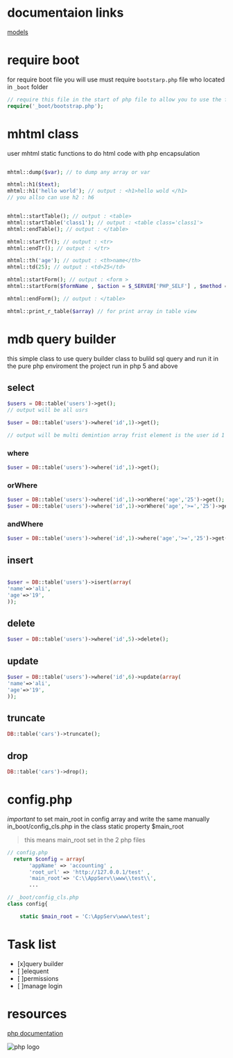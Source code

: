 
# documentaion links

[models](README_MODELS.md)

# require boot

for require boot file you will use must require `bootstarp.php` file who located in `_boot` folder 

```php
// require this file in the start of php file to allow you to use the framwork classes 
require('_boot/bootstrap.php');
```

# mhtml class 

user mhtml static functions to do html code with php encapsulation 

```php

mhtml::dump($var); // to dump any array or var 

mhtml::h1($text);  
mhtml::h1('hello world'); // output : <h1>hello wold </h1>
// you allso can use h2 : h6


mhtml::startTable(); // output : <table>
mhtml::startTable('class1'); // output : <table class='class1'>
mhtml::endTable(); // output : </table>

mhtml::startTr(); // output : <tr>
mhtml::endTr(); // output : </tr>

mhtml::th('age'); // output : <th>name</th> 
mhtml::td(25); // output : <td>25</td>

mhtml::startForm(); // output : <form >
mhtml::startForm($formName , $action = $_SERVER['PHP_SELF'] , $method = 'post'  ); // defult action is php self and defulat method is post 

mhtml::endForm(); // output : </table>

mhtml::print_r_table($array) // for print array in table view

```

# mdb query builder

this simple class to use query builder class to bulild sql query and run it
in the pure php enviroment
the project run in php 5 and above



## select

```php
$users = DB::table('users')->get();
// output will be all usrs

$user = DB::table('users')->where('id',1)->get();

// output will be multi demintion array frist element is the user id 1

```

### where

```php
$user = DB::table('users')->where('id',1)->get();

```
### orWhere
```php
$user = DB::table('users')->where('id',1)->orWhere('age','25')->get();
$user = DB::table('users')->where('id',1)->orWhere('age','>=','25')->get();


```

### andWhere
```php
$user = DB::table('users')->where('id',1)->where('age','>=','25')->get();


```

## insert
```php

$user = DB::table('users')->isert(array(
'name'=>'ali',
'age'=>'19',
));

```

## delete
```php
$user = DB::table('users')->where('id',5)->delete();


```

## update
```php
$user = DB::table('users')->where('id',6)->update(array(
'name'=>'ali',
'age'=>'19',
));

```

## truncate
```php
DB::table('cars')->truncate();
```
## drop
```php
DB::table('cars')->drop();
```


# config.php

*important* to set main_root in config array and write the same manually in_boot/config_cls.php in the class static property $main_root

> this means main_root set in the 2 php files 

```php
// config.php
  return $config = array(
       'appName' => 'accounting' ,
       'root_url' => 'http://127.0.0.1/test' ,
       'main_root'=> 'C:\\AppServ\\www\\test\\',
       ...

```

```php
// _boot/config_cls.php
class config{

    static $main_root = 'C:\AppServ\www\test';

```

# Task list

* [x]query builder
* [ ]elequent
* [ ]permissions
* [ ]manage login

# resources

[php documentation](https://www.php.net/docs.php
"php documentation")


![php logo](https://www.php.net/images/logos/php-logo.svg)
